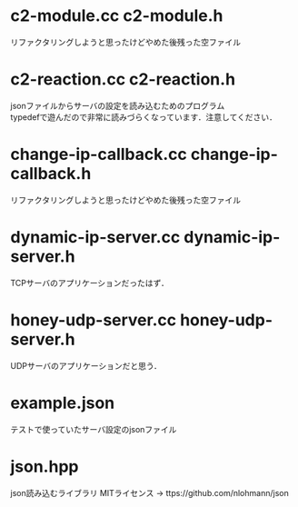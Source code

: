 # c2-module.cc c2-module.h
リファクタリングしようと思ったけどやめた後残った空ファイル
# c2-reaction.cc c2-reaction.h
jsonファイルからサーバの設定を読み込むためのプログラム  
typedefで遊んだので非常に読みづらくなっています．注意してください．
# change-ip-callback.cc change-ip-callback.h
リファクタリングしようと思ったけどやめた後残った空ファイル
# dynamic-ip-server.cc dynamic-ip-server.h
TCPサーバのアプリケーションだったはず．  
# honey-udp-server.cc honey-udp-server.h
UDPサーバのアプリケーションだと思う．
# example.json
テストで使っていたサーバ設定のjsonファイル
# json.hpp
json読み込むライブラリ MITライセンス
-> ttps://github.com/nlohmann/json

